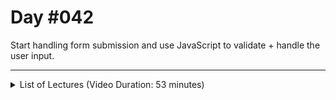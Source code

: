 # Day #042
Start handling form submission and use JavaScript to validate + handle the user input.

---

<details>
    <summary>List of Lectures (Video Duration: 53 minutes)</summary>
    <ul>
        <li>Handling Form Submission With JavaScript</li>
        <li>Validating User Input With JavaScript</li>
        <li>Storing & Managing Submitted Data</li>
    </ul>
</details>